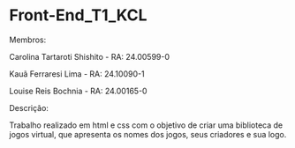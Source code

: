 # Front-End_T1_KCL

Membros:

Carolina Tartaroti Shishito - RA: 24.00599-0

Kauã Ferraresi Lima - RA: 24.10090-1

Louise Reis Bochnia - RA: 24.00165-0



Descrição:

Trabalho realizado em html e css com o objetivo de criar uma biblioteca de jogos virtual, que apresenta os nomes dos jogos, seus criadores e sua logo.
